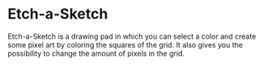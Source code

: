 # Etch-a-Sketch
Etch-a-Sketch is a drawing pad in which you can select a color and create some pixel art by coloring the squares of the grid. It also gives you the possibility to change the amount of pixels in the grid.